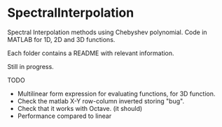 # SpectralInterpolation
Spectral Interpolation methods using Chebyshev polynomial. Code in MATLAB for 1D, 2D and 3D functions.

Each folder contains a README with relevant information.

Still in progress.

TODO

- Multilinear form expression for evaluating functions, for 3D function.
- Check the matlab X-Y row-column inverted storing "bug".
- Check that it works with Octave. (it should)
- Performance compared to linear
